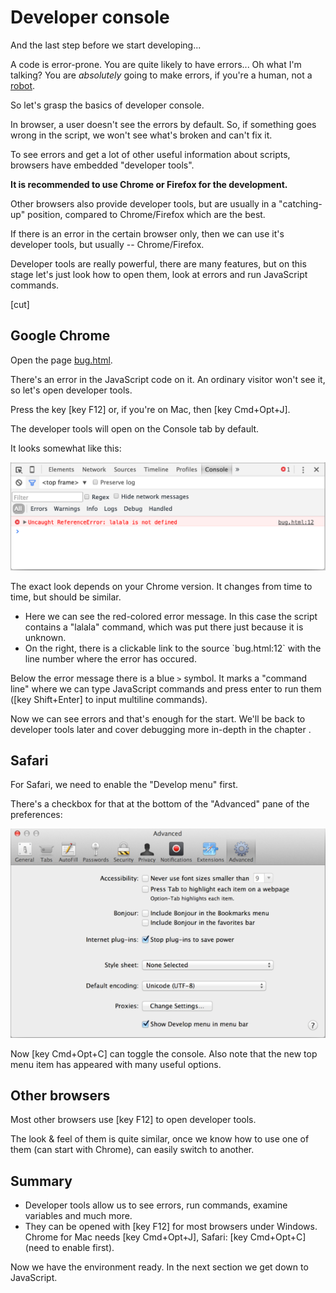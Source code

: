 # Developer console

And the last step before we start developing...

A code is error-prone. You are quite likely to have errors... Oh what I'm talking? You are *absolutely* going to make errors, if you're a human, not a [robot]("https://en.wikipedia.org/wiki/Bender_(Futurama)").

So let's grasp the basics of developer console.

In browser, a user doesn't see the errors by default. So, if something goes wrong in the script, we won't see what's broken and can't fix it.

To see errors and get a lot of other useful information about scripts, browsers have embedded "developer tools".

**It is recommended to use Chrome or Firefox for the development.**

Other browsers also provide developer tools, but are usually in a "catching-up" position, compared to Chrome/Firefox which are the best.

If there is an error in the certain browser only, then we can use it's developer tools, but usually -- Chrome/Firefox.

Developer tools are really powerful, there are many features, but on this stage let's just look how to open them, look at errors and run JavaScript commands.

[cut]

## Google Chrome   

Open the page [bug.html](bug.html). 

There's an error in the JavaScript code on it. An ordinary visitor won't see it, so let's open developer tools.

Press the key [key F12] or, if you're on Mac, then [key Cmd+Opt+J].

The developer tools will open on the Console tab by default.

It looks somewhat like this:

<img src="chrome.png">

The exact look depends on your Chrome version. It changes from time to time, but should be similar.

<ul>
<li>Here we can see the red-colored error message. In this case the script contains a "lalala" command, which was put there just because it is unknown.</li>
<li>On the right, there is a clickable link to the source `bug.html:12` with the line number where the error has occured.</li>
</ul>

Below the error message there is a blue `>` symbol. It marks a "command line" where we can type JavaScript commands and press enter to run them ([key Shift+Enter] to input multiline commands).

Now we can see errors and that's enough for the start. We'll be back to developer tools later and cover debugging more in-depth in the chapter [](/debugging-chrome).

## Safari

For Safari, we need to enable the "Develop menu" first.

There's a checkbox for that at the bottom of the "Advanced" pane of the preferences:

<img src="safari.png">

Now [key Cmd+Opt+C] can toggle the console. Also note that the new top menu item has appeared with many useful options.

## Other browsers

Most other browsers use [key F12] to open developer tools.

The look & feel of them is quite similar, once we know how to use one of them (can start with Chrome), can easily switch to another.

## Summary

<ul>
  <li>Developer tools allow us to see errors, run commands, examine variables and much more.</li>
<li>They can be opened with [key F12] for most browsers under Windows. Chrome for Mac needs [key Cmd+Opt+J], Safari: [key Cmd+Opt+C] (need to enable first).
</li>
</ul>

Now we have the environment ready. In the next section we get down to JavaScript.